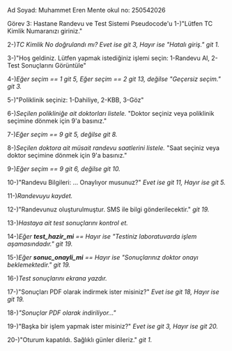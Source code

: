 Ad Soyad: Muhammet Eren Mente
okul no: 250542026

Görev 3: Hastane Randevu ve Test Sistemi Pseudocode'u
1-)"Lütfen TC Kimlik Numaranızı giriniz."

2-)*TC Kimlik No doğrulandı mı? Evet ise git 3, Hayır ise "Hatalı giriş." git 1.*

3-)"Hoş geldiniz. Lütfen yapmak istediğiniz işlemi seçin: 1-Randevu Al, 2-Test Sonuçlarını Görüntüle"

4-)*Eğer seçim == 1 git 5, Eğer seçim == 2 git 13, değilse "Geçersiz seçim." git 3.*

5-)"Poliklinik seçiniz: 1-Dahiliye, 2-KBB, 3-Göz"

6-)*Seçilen polikliniğe ait doktorları listele.* "Doktor seçiniz veya poliklinik seçimine dönmek için 9'a basınız."

7-)*Eğer seçim == 9 git 5, değilse git 8.*

8-)*Seçilen doktora ait müsait randevu saatlerini listele.* "Saat seçiniz veya doktor seçimine dönmek için 9'a basınız."

9-)*Eğer seçim == 9 git 6, değilse git 10.*

10-)"Randevu Bilgileri: ... Onaylıyor musunuz?" *Evet ise git 11, Hayır ise git 5.*

11-)*Randevuyu kaydet.*

12-)"Randevunuz oluşturulmuştur. SMS ile bilgi gönderilecektir." *git 19.*

13-)*Hastaya ait test sonuçlarını kontrol et.*

14-)*Eğer **test_hazir_mi** == Hayır ise "Testiniz laboratuvarda işlem aşamasındadır." git 19.*

15-)*Eğer **sonuc_onayli_mi** == Hayır ise "Sonuçlarınız doktor onayı beklemektedir." git 19.*

16-)*Test sonuçlarını ekrana yazdır.*

17-)"Sonuçları PDF olarak indirmek ister misiniz?" *Evet ise git 18, Hayır ise git 19.*

18-)*"Sonuçlar PDF olarak indiriliyor..."*

19-)"Başka bir işlem yapmak ister misiniz?" *Evet ise git 3, Hayır ise git 20.*

20-)"Oturum kapatıldı. Sağlıklı günler dileriz." *git 1.*
